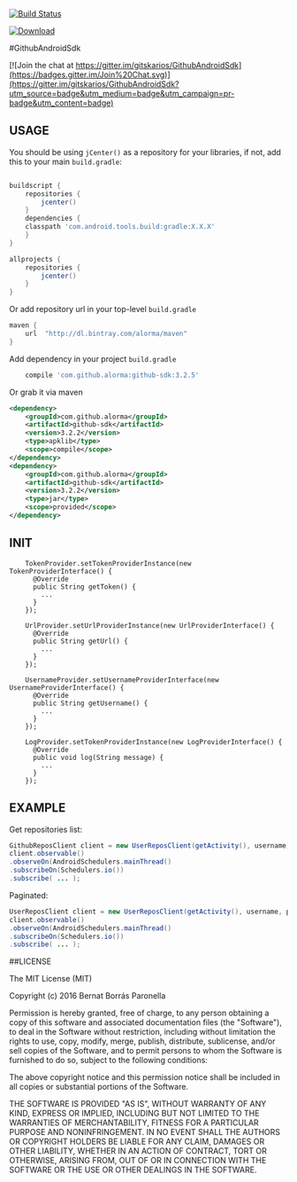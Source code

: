 [![Build Status](https://travis-ci.org/gitskarios/GithubAndroidSdk.svg)](https://travis-ci.org/gitskarios/GithubAndroidSdk)

[ ![Download](https://api.bintray.com/packages/alorma/maven/github-sdk/images/download.svg) ](https://bintray.com/alorma/maven/github-sdk/_latestVersion)

#GithubAndroidSdk

[![Join the chat at https://gitter.im/gitskarios/GithubAndroidSdk](https://badges.gitter.im/Join%20Chat.svg)](https://gitter.im/gitskarios/GithubAndroidSdk?utm_source=badge&utm_medium=badge&utm_campaign=pr-badge&utm_content=badge)

## USAGE

You should be using `jCenter()` as a repository for your libraries, if not, add this to your main `build.gradle`:

``` groovy

buildscript {
    repositories {
        jcenter()
    }
    dependencies {
    classpath 'com.android.tools.build:gradle:X.X.X'
    }
}

allprojects {
    repositories {
        jcenter()
    }
}

```

Or add repository url in your top-level `build.gradle`

``` groovy
maven {
    url  "http://dl.bintray.com/alorma/maven"
}
```

Add dependency in your project `build.gradle`

``` groovy
    compile 'com.github.alorma:github-sdk:3.2.5'
```

Or grab it via maven
``` xml
<dependency>
    <groupId>com.github.alorma</groupId>
    <artifactId>github-sdk</artifactId>
    <version>3.2.2</version>
    <type>apklib</type>
    <scope>compile</scope>
</dependency>
<dependency>
    <groupId>com.github.alorma</groupId>
    <artifactId>github-sdk</artifactId>
    <version>3.2.2</version>
    <type>jar</type>
    <scope>provided</scope>
</dependency>
```

## INIT

```
    TokenProvider.setTokenProviderInstance(new TokenProviderInterface() {
      @Override
      public String getToken() {
        ...
      }
    });

    UrlProvider.setUrlProviderInstance(new UrlProviderInterface() {
      @Override
      public String getUrl() {
        ...
      }
    });

    UsernameProvider.setUsernameProviderInterface(new UsernameProviderInterface() {
      @Override
      public String getUsername() {
        ...
      }
    });

    LogProvider.setTokenProviderInstance(new LogProviderInterface() {
      @Override
      public void log(String message) {
        ...
      }
    });
```

## EXAMPLE

Get repositories list:
```java
GithubReposClient client = new UserReposClient(getActivity(), username);
client.observable()
.observeOn(AndroidSchedulers.mainThread()
.subscribeOn(Schedulers.io())
.subscribe( ... );
```

Paginated:
```java
UserReposClient client = new UserReposClient(getActivity(), username, page);
client.observable()
.observeOn(AndroidSchedulers.mainThread()
.subscribeOn(Schedulers.io())
.subscribe( ... );
```

##LICENSE

The MIT License (MIT)

Copyright (c) 2016 Bernat Borrás Paronella

Permission is hereby granted, free of charge, to any person obtaining a copy
of this software and associated documentation files (the "Software"), to deal
in the Software without restriction, including without limitation the rights
to use, copy, modify, merge, publish, distribute, sublicense, and/or sell
copies of the Software, and to permit persons to whom the Software is
furnished to do so, subject to the following conditions:

The above copyright notice and this permission notice shall be included in all
copies or substantial portions of the Software.

THE SOFTWARE IS PROVIDED "AS IS", WITHOUT WARRANTY OF ANY KIND, EXPRESS OR
IMPLIED, INCLUDING BUT NOT LIMITED TO THE WARRANTIES OF MERCHANTABILITY,
FITNESS FOR A PARTICULAR PURPOSE AND NONINFRINGEMENT. IN NO EVENT SHALL THE
AUTHORS OR COPYRIGHT HOLDERS BE LIABLE FOR ANY CLAIM, DAMAGES OR OTHER
LIABILITY, WHETHER IN AN ACTION OF CONTRACT, TORT OR OTHERWISE, ARISING FROM,
OUT OF OR IN CONNECTION WITH THE SOFTWARE OR THE USE OR OTHER DEALINGS IN THE
SOFTWARE.
